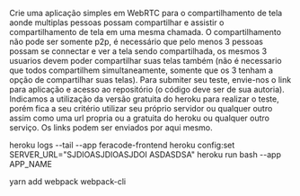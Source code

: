 Crie uma aplicação simples em WebRTC para o compartilhamento de tela aonde multiplas pessoas possam compartilhar e assistir o compartilhamento de tela em uma mesma chamada. O compartilhamento não pode ser somente p2p, é necessário que pelo menos 3 pessoas possam se connectar e ver a tela sendo compartilhada, os mesmos 3 usuarios devem poder compartilhar suas telas também (não é necessario que todos compartilhem simultaneamente, somente que os 3 tenham a opção de compartilhar suas telas). Para submiter seu teste, envie-nos o link para aplicação e acesso ao repositório (o código deve ser de sua autoria). Indicamos a utilização da versão gratuita do heroku para realizar o teste, porém fica a seu critério utilizar seu próprio servidor ou qualquer outro assim como uma url propria ou a gratuita do heroku ou qualquer outro serviço. Os links podem ser enviados por aqui mesmo.

heroku logs --tail --app feracode-frontend
heroku config:set SERVER_URL="SJDIOASJDIOASJDOI ASDASDSA"
heroku run bash --app APP_NAME

yarn add webpack webpack-cli